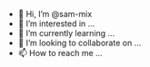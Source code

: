 - 👋 Hi, I’m @sam-mix
- 👀 I’m interested in ...
- 🌱 I’m currently learning ...
- 💞️ I’m looking to collaborate on ...
- 📫 How to reach me ...

<!---
sam-mix/sam-mix is a ✨ special ✨ repository because its `README.md` (this file) appears on your GitHub profile.
You can click the Preview link to take a look at your changes.
--->
